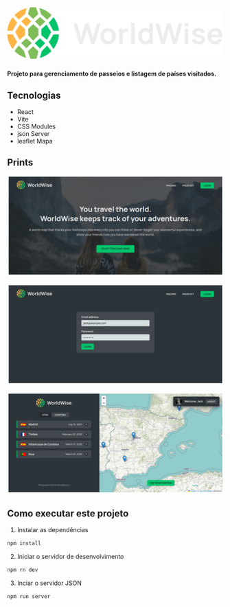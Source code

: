 # ![WorldWise](./public/logo.png)

**Projeto para gerenciamento de passeios e listagem de países visitados.**

## Tecnologias

- React
- Vite
- CSS Modules
- json Server
- leaflet Mapa

## Prints

![Home](./public/Captura%20de%20tela%20de%202025-03-21%2018-44-46.png)

![login fake](./public/Captura%20de%20tela%20de%202025-03-21%2018-51-43.png)

![dashboard](./public/Captura%20de%20tela%20de%202025-03-21%2018-51-56.png)

## Como executar este projeto

1. Instalar as dependências

```bash
npm install
```

2. Iniciar o servidor de desenvolvimento

```bash
npm rn dev
```

3. Inciar o servidor JSON

```bash
npm run server

```
